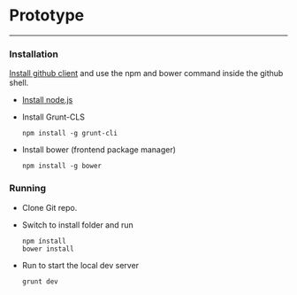 # Prototype

***

### Installation

[Install github client](https://windows.github.com/) and use the npm and bower command inside the github shell.

* [Install node.js](http://nodejs.org/download/)
* Install Grunt-CLS

	```
	npm install -g grunt-cli
	```
* Install bower (frontend package manager)

	```
	npm install -g bower
	```

### Running

* Clone Git repo.
* Switch to install folder and run

	```
	npm ínstall
	bower install
	```
* Run to start the local dev server

 	```
	grunt dev
	```


